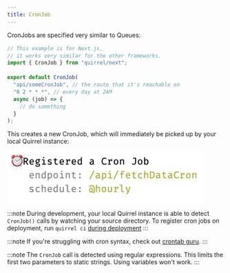 ```yaml
---
title: CronJob
---
```


CronJobs are specified very similar to Queues:

```ts title="pages/api/someCronJob.ts"
// This example is for Next.js,
// it works very similar for the other frameworks.
import { CronJob } from "quirrel/next";

export default CronJob(
  "api/someCronJob", // the route that it's reachable on
  "0 2 * * *", // every day at 2AM
  async (job) => {
    // do something
  }
);
```

This creates a new CronJob, which will immediately be picked up by your local Quirrel instance:

![](./registered-a-cron-job.png)

:::note
During development, your local Quirrel instance is able to detect `CronJob()` calls by watching your source directory.
To register cron jobs on deployment, run `quirrel ci` [during deployment](/deploying)
:::

:::note
If you're struggling with cron syntax, check out [crontab guru](https://crontab.guru/).
:::

:::note
The `CronJob` call is detected using regular expressions.
This limits the first two parameters to static strings.
Using variables won't work.
:::
